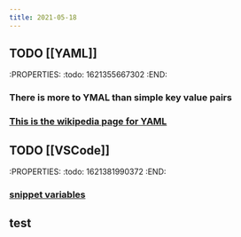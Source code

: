 ```yaml
---
title: 2021-05-18
---
```


## TODO [[YAML]] 
:PROPERTIES:
:todo: 1621355667302
:END:
### There is more to YMAL than simple key value pairs
### [This is the wikipedia page for YAML](https://en.wikipedia.org/wiki/YAML)
## TODO [[VSCode]]
:PROPERTIES:
:todo: 1621381990372
:END:
### [snippet variables](https://code.visualstudio.com/docs/editor/userdefinedsnippets#_variables)
## test
##

